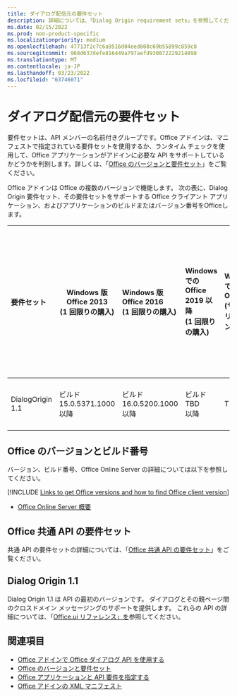 ```yaml
---
title: ダイアログ配信元の要件セット
description: 詳細については、「Dialog Origin requirement sets」を参照してください。
ms.date: 02/15/2022
ms.prod: non-product-specific
ms.localizationpriority: medium
ms.openlocfilehash: 47713f2c7c6a9516d04eed608c69b55899c859c8
ms.sourcegitcommit: 968d637defe816449a797aefd930872229214898
ms.translationtype: MT
ms.contentlocale: ja-JP
ms.lasthandoff: 03/23/2022
ms.locfileid: "63746071"
---
```

# <a name="dialog-origin-requirement-sets"></a>ダイアログ配信元の要件セット

要件セットは、API メンバーの名前付きグループです。Office アドインは、マニフェストで指定されている要件セットを使用するか、ランタイム チェックを使用して、Office アプリケーションがアドインに必要な API をサポートしているかどうかを判別します。詳しくは、「[Office のバージョンと要件セット](../../develop/office-versions-and-requirement-sets.md)」をご覧ください。

Office アドインは Office の複数のバージョンで機能します。 次の表に、Dialog Origin 要件セット、その要件セットをサポートする Office クライアント アプリケーション、およびアプリケーションのビルドまたはバージョン番号をOfficeします。

|  要件セット  | Windows 版 Office 2013<br>(1 回限りの購入) | Windows 版 Office 2016<br>(1 回限りの購入) | Windows での Office 2019 以降<br>(1 回限りの購入) | Windows での Office<br>(サブスクリプション) |  Office on iPad<br>(サブスクリプション)  |  Office on Mac<br>(両方のサブスクリプション<br> Mac 2019 以降Office 1 回の購入)  | Office on the web  |  Office Online Server  |
|:-----|-----|:-----|:-----|:-----|:-----|:-----|:-----|:-----|
| DialogOrigin 1.1  | ビルド<br>15.0.5371.1000<br>以降 | ビルド<br>16.0.5200.1000<br>以降 | ビルド<br>TBD<br>以降 | TBD | 2.52 以降 | 16.52 以降 | 2021 年 7 月 | バージョン 2108<br>(ビルド 10377.1000)<br>以降 |

## <a name="office-versions-and-build-numbers"></a>Office のバージョンとビルド番号

バージョン、ビルド番号、Office Online Server の詳細については以下を参照してください。

[!INCLUDE [Links to get Office versions and how to find Office client version](../../includes/links-get-office-versions-builds.md)]
- [Office Online Server 概要](/officeonlineserver/office-online-server-overview)

## <a name="office-common-api-requirement-sets"></a>Office 共通 API の要件セット

共通 API の要件セットの詳細については、「[Office 共通 API の要件セット](office-add-in-requirement-sets.md)」をご覧ください。

## <a name="dialog-origin-11"></a>Dialog Origin 1.1

Dialog Origin 1.1 は API の最初のバージョンです。 ダイアログとその親ページ間のクロスドメイン メッセージングのサポートを提供します。 これらの API の詳細については、「[Office.ui リファレンス」を](/javascript/api/office/office.ui)参照してください。

## <a name="see-also"></a>関連項目

- [Office アドインで Office ダイアログ API を使用する](../../develop/dialog-api-in-office-add-ins.md)
- [Office のバージョンと要件セット](../../develop/office-versions-and-requirement-sets.md)
- [Office アプリケーションと API 要件を指定する](../../develop/specify-office-hosts-and-api-requirements.md)
- [Office アドインの XML マニフェスト](../../develop/add-in-manifests.md)
